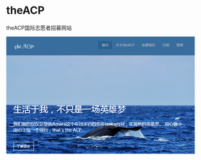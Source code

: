 # theACP

theACP国际志愿者招募网站

![](https://github.com/Four2Nine/theACP/blob/master/images/theacp-screenshot.png)
